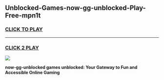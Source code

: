
## Unblocked-Games-now-gg-unblocked-Play-Free-mpn1t
<h3>
<a href="https://premium76.site?title=now-gg-unblocked&ref=21A">CLICK TO PLAY</a></h3>
<hr>

<h3>
<a href="https://premium76.site?title=now-gg-unblocked&ref=21A">CLICK 2 PLAY</a>
  
</h3>

<a href="https://premium76.site?title=now-gg-unblocked&ref=21A"><img src="https://clearcache.store/games.png"></a>


**now-gg-unblocked games unblocked: Your Gateway to Fun and Accessible Online Gaming**

